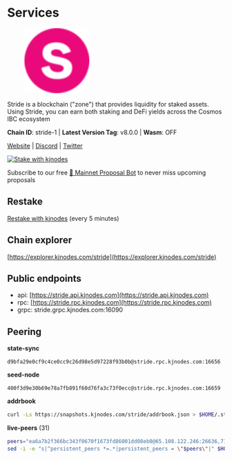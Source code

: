# Services

<figure><img src="https://raw.githubusercontent.com/kj89/cosmos-images/main/logos/stride.png" width="150" alt=""><figcaption></figcaption></figure>

Stride is a blockchain ("zone") that provides liquidity for staked assets.  Using Stride, you can earn both staking and DeFi yields across the Cosmos IBC ecosystem

**Chain ID**: stride-1 | **Latest Version Tag**: v8.0.0 | **Wasm**: OFF

[Website](https://stride.zone) | [Discord](https://discord.gg/mzQZ8dAE7u) | [Twitter](https://twitter.com/stride_zone)

[![Stake with kjnodes](https://i.ibb.co/cr44Q8j/button-stake-with-kjnodes.png)](https://restake.app/stride/stridevaloper1j8gkhtllnp252l6g6zwzea30e7pvzqttr9768n)

Subscribe to our free [🤖 Mainnet Proposal Bot](https://t.me/kjnodes_proposal_bot) to never miss upcoming proposals

## Restake

[Restake with kjnodes](https://restake.app/stride/stridevaloper1j8gkhtllnp252l6g6zwzea30e7pvzqttr9768n) (every 5 minutes)
## Chain explorer
[https://explorer.kjnodes.com/stride](https://explorer.kjnodes.com/stride)

## Public endpoints

* api: [https://stride.api.kjnodes.com](https://stride.api.kjnodes.com)
* rpc: [https://stride.rpc.kjnodes.com](https://stride.rpc.kjnodes.com)
* grpc: stride.grpc.kjnodes.com:16090

## Peering

**state-sync**

```text
d9bfa29e0cf9c4ce0cc9c26d98e5d97228f93b0b@stride.rpc.kjnodes.com:16656
```

**seed-node**

```text
400f3d9e30b69e78a7fb891f60d76fa3c73f0ecc@stride.rpc.kjnodes.com:16659
```

**addrbook**
```bash
curl -Ls https://snapshots.kjnodes.com/stride/addrbook.json > $HOME/.stride/config/addrbook.json
```

**live-peers** (31)
```bash
peers="ea6a7b2f366bc343f0670f1673fd86001dd08eb0@65.108.122.246:26636,718ce477a62a14efe61571bd836fd3db9e43e6c1@38.105.232.61:26656,d9bfa29e0cf9c4ce0cc9c26d98e5d97228f93b0b@65.109.88.38:16656,54672e848a31d2e7aeda35b8f2c320ad508c5550@128.199.141.132:26656,44e797771bff124693e63a8ec331d42873cf2ae2@95.217.202.49:35656,6cceba286b498d4a1931f85e35ea0fa433373057@78.47.208.99:26656,9ed4a1c80960ae933551283eb8aef52468f6cfc7@65.109.106.169:26656,3023b940ec9a39661c95877cec99e17416dc2a17@51.89.6.150:21656,f8e2f80a8c58e6f53cc4940f5f1eac55c9067480@35.213.184.121:26656,18704d8ffb35d412adb3fb8eea62c894cf175e75@86.48.26.130:26656,bdc2baaf2d18152c38340d368249ac866daf3e3d@198.244.178.213:26656,04b797b5a56fb939a97a3c7d9c3230d09b85e8d7@93.189.30.118:26656,186cc57831ec3f1b44066bcf485a9f1f0796479a@77.37.176.99:26656,9731c3365c772b3bc4580de5708a33f22c6174ec@208.102.87.76:26656,87a7a8cc67967d0ede5d68a1477c44a40a8705f7@108.165.178.242:26653,c3467e5becb108e62f6a6051eb5551e9f256d096@174.83.6.129:26656,5e0250a806113d60be48fab434ed81bb3e41be13@51.254.197.170:26656,ebc272824924ea1a27ea3183dd0b9ba713494f83@185.16.39.158:26886,c124ce0b508e8b9ed1c5b6957f362225659b5343@144.76.177.187:26656,c938bcc723f004798750c3c533e8a6735f6d8363@38.146.3.122:12256,022fd83f945fe03f9155fced534c90b5ce8db979@65.109.23.238:36656,cd680cc992983e5c8244b5529034a2e362e7a6d3@93.159.134.157:26656,6b615c7dde3e76de39474b7406bdde0ac0f31b79@23.88.69.22:28666,befab97d41e02ea4e759eda3de9e30e77b95b55b@35.224.198.112:26656,1483ddbd1ba369c01d5496877314ed1b09bd9cc3@65.21.189.221:12256,ade7d4d0009c7725ee991b8c40a7f646f76bf1e3@149.102.140.108:26656,cc35475fe1f7c345af0ea8a692f3b4b41c8f12a2@116.202.36.240:10156,9ee75491e354965d8bfd8434aa093f8613bc1dce@65.108.238.103:12256,3fef899adcdeded56f6c69fe55c5da1624303367@163.172.101.208:4656,8e4e1f1e087c76c71c64e477e95495833da82aa2@135.181.173.139:26656,2767e0948e6a67c3eb989d84179ed9154e5ca0ad@65.108.234.106:26656"
sed -i -e "s|^persistent_peers *=.*|persistent_peers = \"$peers\"|" $HOME/.stride/config/config.toml
```
